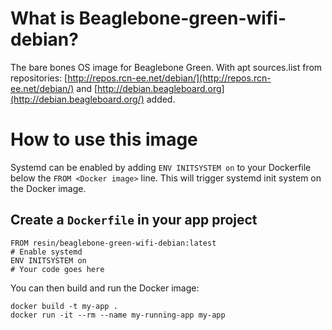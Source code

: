 # What is Beaglebone-green-wifi-debian?

The bare bones OS image for Beaglebone Green. With apt sources.list from repositories: [http://repos.rcn-ee.net/debian/](http://repos.rcn-ee.net/debian/) and [http://debian.beagleboard.org](http://debian.beagleboard.org/) added.

# How to use this image

Systemd can be enabled by adding `ENV INITSYSTEM on` to your Dockerfile below the `FROM <Docker image>` line. This will trigger systemd init system on the Docker image.

## Create a `Dockerfile` in your app project

	FROM resin/beaglebone-green-wifi-debian:latest
	# Enable systemd
	ENV INITSYSTEM on
	# Your code goes here

You can then build and run the Docker image:

	docker build -t my-app .
	docker run -it --rm --name my-running-app my-app
